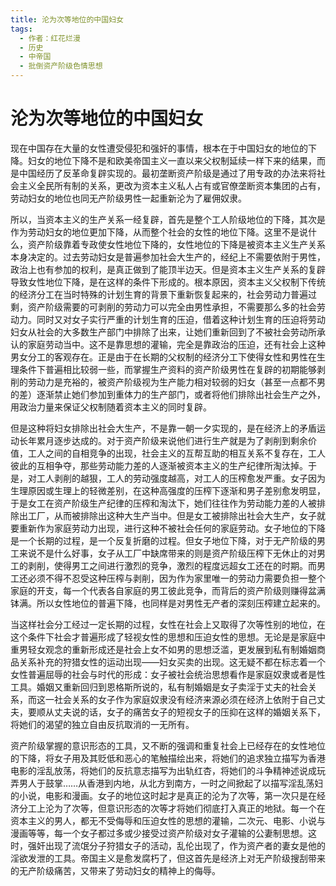 ```yaml
---
title: 沦为次等地位的中国妇女
tags:
  - 作者：红花烂漫
  - 历史
  - 中帝国
  - 批倒资产阶级色情思想
---
```


# 沦为次等地位的中国妇女

现在中国存在大量的女性遭受侵犯和强奸的事情，根本在于中国妇女的地位的下降。妇女的地位下降不是和欧美帝国主义一直以来父权制延续一样下来的结果，而是中国经历了反革命复辟实现的。最初垄断资产阶级是通过了用专政的办法来将社会主义全民所有制的关系，更改为资本主义私人占有或官僚垄断资本集团的占有，劳动妇女的地位也同无产阶级男性一起重新沦为了雇佣奴隶。

所以，当资本主义的生产关系一经复辟，首先是整个工人阶级地位的下降，其次是作为劳动妇女的地位更加下降，从而整个社会的女性的地位下降。这里不是说什么，资产阶级靠着专政使女性地位下降的，女性地位的下降是被资本主义生产关系本身决定的。过去劳动妇女是普遍参加社会大生产的，经纪上不需要依附于男性，政治上也有参加的权利，是真正做到了能顶半边天。但是资本主义生产关系的复辟导致女性地位下降，是在这样的条件下形成的。根本原因，资本主义父权制下传统的经济分工在当时特殊的计划生育的背景下重新恢复起来的，社会劳动力普遍过剩，资产阶级需要的可剥削的劳动力可以完全由男性承担，不需要那么多的社会劳动力。同时又对女子实行严重的计划生育的压迫，借着这种计划生育的压迫将劳动妇女从社会的大多数生产部门中排除了出来，让她们重新回到了不被社会劳动所承认的家庭劳动当中。这不是靠思想的灌输，完全是靠政治的压迫，还有社会上这种男女分工的客观存在。正是由于在长期的父权制的经济分工下使得女性和男性在生理条件下普遍相比较弱一些，而掌握生产资料的资产阶级男性在复辟的初期能够剥削的劳动力是充裕的，被资产阶级视为生产能力相对较弱的妇女（甚至一点都不男的差）逐渐禁止她们参加到重体力的生产部门，或者将他们排除出社会生产之外，用政治力量来保证父权制随着资本主义的同时复辟。

但是这种将妇女排除出社会大生产，不是靠一朝一夕实现的，是在经济上的矛盾运动长年累月逐步达成的。对于资产阶级来说他们进行生产就是为了剥削到剩余价值，工人之间的自相竞争的出现，社会主义的互帮互助的相互关系不复存在，工人彼此的互相争夺，那些劳动能力差的人逐渐被资本主义的生产纪律所淘汰掉。于是，对工人剥削的越狠，工人的劳动强度越高，对工人的压榨愈发严重。女子因为生理原因或生理上的轻微差别，在这种高强度的压榨下逐渐和男子差别愈发明显，于是女工在资产阶级生产纪律的压榨和淘汰下，她们往往作为劳动能力差的人被排除出工厂，从而被排除出这种大生产当中。但是女工被排除出社会大生产，女子就要重新作为家庭劳动力出现，进行这种不被社会任何的家庭劳动。女子地位的下降是一个长期的过程，是一个反复折磨的过程。但女子地位下降，对于无产阶级的男工来说不是什么好事，女子从工厂中缺席带来的则是资产阶级压榨下无休止的对男工的剥削，使得男工之间进行激烈的竞争，激烈的程度远超女工还在的时期。而男工还必须不得不忍受这种压榨与剥削，因为作为家里唯一的劳动力需要负担一整个家庭的开支，每一个代表各自家庭的男工彼此竞争，而背后的资产阶级则赚得盆满钵满。所以女性地位的普遍下降，也同样是对男性无产者的深刻压榨建立起来的。

当这样社会分工经过一定长期的过程，女性在社会上又取得了次等性别的地位，在这个条件下社会才普遍形成了轻视女性的思想和压迫女性的思想。无论是是家庭中重男轻女观念的重新形成还是社会上女不如男的思想泛滥，更发展到私有制婚姻商品关系补充的狩猎女性的运动出现——妇女买卖的出现。这无疑不都在标志着一个女性普遍屈辱的社会与时代的形成：女子被社会统治思想看作是家庭奴隶或者是性工具。婚姻又重新回归到恩格斯所说的，私有制婚姻是女子卖淫于丈夫的社会关系，而这一社会关系的女子作为家庭奴隶没有经济来源必须在经济上依附于自己丈夫，要顺从丈夫说的话，女子的痛苦女子的短视女子的压抑在这样的婚姻关系下，将她们的渴望的独立自由反抗取消的一无所有。

资产阶级掌握的意识形态的工具，又不断的强调和重复社会上已经存在的女性地位的下降，将女子用及其贬低和恶心的笔触描绘出来，将她们的追求独立描写为香港电影的淫乱放荡，将她们的反抗意志描写为出轨红杏，将她们的斗争精神述说成玩弄男人于鼓掌……从香港到内地，从北方到南方，一时之间掀起了以描写淫乱荡妇的小说，电影和漫画。女子的地位这时起才是真正的沦为了次等，第一次只是在经济分工上沦为了次等，但意识形态的次等才将她们彻底打入真正的地狱。每一个在资本主义的男人，都无不受侮辱和压迫女性的思想的灌输，二次元、电影、小说与漫画等等，每一个女子都过多或少接受过资产阶级对女子灌输的公妻制思想。这时，强奸出现了流氓分子狩猎女子的活动，乱伦出现了，作为资产者的妻女是他的淫欲发泄的工具。帝国主义是愈发腐朽了，但这首先是经济上对无产阶级搜刮带来的无产阶级痛苦，又带来了劳动妇女的精神上的侮辱。

